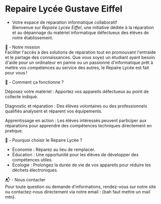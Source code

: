 # **Repaire Lycée Gustave Eiffel** 

- Votre espace de réparation informatique collaboratif
<br>Bienvenue sur *Repaire Lycée Eiffel*, une initiative dédiée à la réparation et au dépannage du matériel informatique défectueux des élèves de notre établissement.

📌 - Notre mission
<br>Faciliter l'accès à des solutions de réparation tout en promouvant l'entraide et le partage des connaissances. Que vous soyez un étudiant ayant besoin d'aide pour un ordinateur en panne ou un passionné d'informatique prêt à mettre vos compétences au service des autres, le Repaire Lycée est fait pour vous !

🔧 - Comment ça fonctionne ?

Déposez votre matériel : Apportez vos appareils défectueux au point de collecte indiqué.

Diagnostic et réparation : Des élèves volontaires ou des professionnels qualifiés analysent et réparent vos équipements.

Apprentissage en action : Les élèves intéressés peuvent participer aux réparations pour apprendre des compétences techniques directement en pratique.

🌟 - Pourquoi choisir le Repaire Lycée ?

- Économie : Réparez au lieu de remplacer.
- Éducation : Une opportunité pour les élèves de développer des compétences utiles.
- Écologie : Prolongez la durée de vie de vos appareils pour réduire les déchets électroniques.

📬 - Nous contacter
<br>Pour toute question ou demande d'informations, rendez-vous sur notre site ou contactez-nous directement via notre email : {bah faut mettre un mail mtn}.